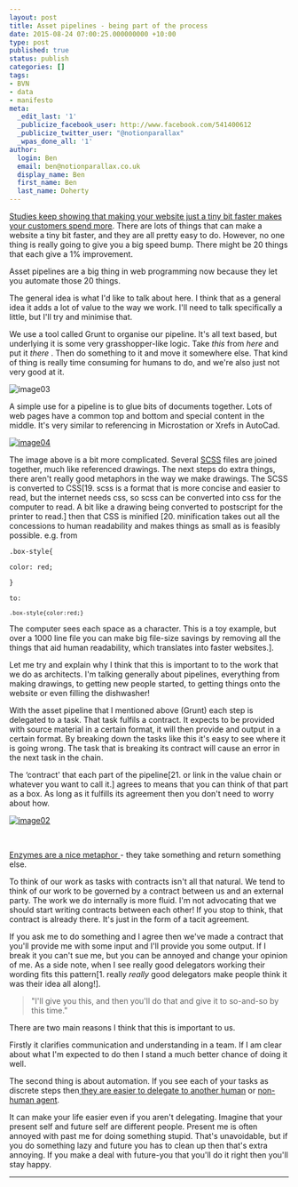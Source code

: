```yaml
---
layout: post
title: Asset pipelines - being part of the process
date: 2015-08-24 07:00:25.000000000 +10:00
type: post
published: true
status: publish
categories: []
tags:
- BVN
- data
- manifesto
meta:
  _edit_last: '1'
  _publicize_facebook_user: http://www.facebook.com/541400612
  _publicize_twitter_user: "@notionparallax"
  _wpas_done_all: '1'
author:
  login: Ben
  email: ben@notionparallax.co.uk
  display_name: Ben
  first_name: Ben
  last_name: Doherty
---
```

<p><!--more--><a title="Google Research Blog | The latest news from Research at Google | Speed Matters" href="http://googleresearch.blogspot.com.au/2009/06/speed-matters.html">Studies keep showing that making your website just a tiny bit faster </a><a title="HOW ONE SECOND COULD COST AMAZON $1.6 BILLION IN SALES" href="http://www.fastcompany.com/1825005/how-one-second-could-cost-amazon-16-billion-sales">makes your customers spend more</a>. There are lots of things that can make a website a tiny bit faster, and they are all pretty easy to do. However, no one thing is really going to give you a big speed bump. There might be 20 things that each give a 1% improvement.</p>
<p>Asset pipelines are a big thing in web programming now because they let you automate those 20 things.</p>
<p>The general idea is what I'd like to talk about here. I think that as a general idea it adds a lot of value to the way we work. I'll need to talk specifically a little, but I'll try and minimise that.</p>
<p>We use a tool called Grunt to organise our pipeline. It's all text based, but underlying it is some very grasshopper-like logic. Take <em>this</em> from <em>here</em> and put it <em>there</em> . Then do something to it and move it somewhere else. That kind of thing is really time consuming for humans to do, and we're also just not very good at it.</p>
<p><img class="size-full wp-image-1849 alignnone" src="{{ site.baseurl }}/assets/image03.png" alt="image03" /></p>
<p>A simple use for a pipeline is to glue bits of documents together. Lots of web pages have a common top and bottom and special content in the middle. It's very similar to referencing in Microstation or Xrefs in AutoCad.</p>
<p><a href="/wordpress/wp-content/uploads/2015/08/image04.png" rel="attachment wp-att-1848"><img class="alignright size-full wp-image-1848" src="{{ site.baseurl }}/assets/image04.png" alt="image04" /></a></p>
<p>The image above is a bit more complicated. Several <a href="http://sass-lang.com/">SCSS</a> files are joined together, much like referenced drawings. The next steps do extra things, there aren't really good metaphors in the way we make drawings. The SCSS is converted to CSS[19. scss is a format that is more concise and easier to read, but the internet needs css, so scss can be converted into css for the computer to read. A bit like a drawing being converted to postscript for the printer to read.] then that CSS is minified [20. minification takes out all the concessions to human readability and makes things as small as is feasibly possible. e.g. from</p>
<p><code>.box-style{<br />
color: red;<br />
}<br />
to:<br />
<code>.box-style{color:red;}</code></code></p>
<p>The computer sees each space as a character. This is a toy example, but over a 1000 line file you can make big file-size savings by removing all the things that aid human readability, which translates into faster websites.].</p>
<p>Let me try and explain why I think that this is important to to the work that we do as architects. I'm talking generally about pipelines, everything from making drawings, to getting new people started, to getting things onto the website or even filling the dishwasher!</p>
<p>With the asset pipeline that I mentioned above (Grunt) each step is delegated to a task. That task fulfils a contract. It expects to be provided with source material in a certain format, it will then provide and output in a certain format. By breaking down the tasks like this it's easy to see where it is going wrong. The task that is breaking its contract will cause an error in the next task in the chain.</p>
<p>The ‘contract' that each part of the pipeline[21. or link in the value chain or whatever you want to call it.] agrees to means that you can think of that part as a box. As long as it fulfills its agreement then you don't need to worry about how.</p>
<p><a href="/wordpress/wp-content/uploads/2015/08/image02.jpg" rel="attachment wp-att-1850"><img class="size-full wp-image-1850 alignnone" src="{{ site.baseurl }}/assets/image02.jpg" alt="image02" /></a></p>
<p>&nbsp;</p>
<p class="c2 c4 c25"><a href="http://www.google.com/url?q=http%3A%2F%2Fwww.chem4kids.com%2Ffiles%2Fbio_enzymes.html&amp;sa=D&amp;sntz=1&amp;usg=AFQjCNGD-692o6iIs83aLNDP3BGhTvXbgg">Enzymes are a nice metaphor </a>- they take something and return something else.</p>
<p>To think of our work as tasks with contracts isn't all that natural. We tend to think of our work to be governed by a contract between us and an external party. The work we do internally is more fluid. I'm not advocating that we should start writing contracts between each other! If you stop to think, that contract is already there. It's just in the form of a tacit agreement.</p>
<p>If you ask me to do something and I agree then we've made a contract that you'll provide me with some input and I'll provide you some output. If I break it you can't sue me, but you can be annoyed and change your opinion of me. As a side note, when I see really good delegators working their wording fits this pattern[1. really <em>really</em> good delegators make people think it was their idea all along!].</p>
<blockquote><p>"I'll give you this, and then you'll do that and give it to so-and-so by this time."</p></blockquote>
<p>There are two main reasons I think that this is important to us.</p>
<p>Firstly it clarifies communication and understanding in a team. If I am clear about what I'm expected to do then I stand a much better chance of doing it well.</p>
<p>The second thing is about automation. If you see each of your tasks as discrete steps then<a href="http://notionparallax.co.uk/wordpress/?p=1768"> they are easier to delegate to another human</a> or <a href="http://www.bruno-latour.fr/sites/default/files/35-MIXING-H-ET-NH-GBpdf_0.pdf">non-human agent</a>.</p>
<p>It can make your life easier even if you aren't delegating. Imagine that your present self and future self are different people. Present me is often annoyed with past me for doing something stupid. That's unavoidable, but if you do something lazy and future you has to clean up then that's extra annoying. If you make a deal with future-you that you'll do it right then you'll stay happy.</p>
<hr />
